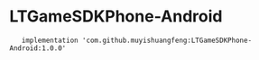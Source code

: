 # LTGameSDKPhone-Android



       implementation 'com.github.muyishuangfeng:LTGameSDKPhone-Android:1.0.0'
